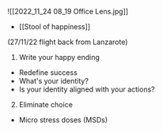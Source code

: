 ![[2022_11_24 08_19 Office Lens.jpg]]

- [[Stool of happiness]]

(27/11/22 flight back from Lanzarote)
1. Write your happy ending
- Redefine success
- What's your identity? 
- Is your identity aligned with your actions? 
2. Eliminate choice
- Micro stress doses (MSDs) 